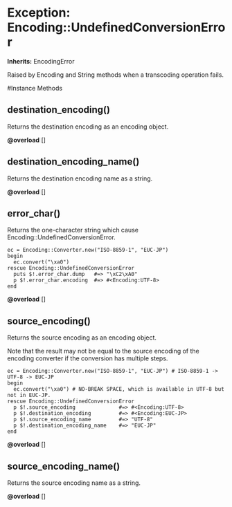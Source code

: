 # Exception: Encoding::UndefinedConversionError
**Inherits:** EncodingError
    

Raised by Encoding and String methods when a transcoding operation fails.



#Instance Methods
## destination_encoding() [](#method-i-destination_encoding)
Returns the destination encoding as an encoding object.

**@overload** [] 

## destination_encoding_name() [](#method-i-destination_encoding_name)
Returns the destination encoding name as a string.

**@overload** [] 

## error_char() [](#method-i-error_char)
Returns the one-character string which cause
Encoding::UndefinedConversionError.

    ec = Encoding::Converter.new("ISO-8859-1", "EUC-JP")
    begin
      ec.convert("\xa0")
    rescue Encoding::UndefinedConversionError
      puts $!.error_char.dump   #=> "\xC2\xA0"
      p $!.error_char.encoding  #=> #<Encoding:UTF-8>
    end

**@overload** [] 

## source_encoding() [](#method-i-source_encoding)
Returns the source encoding as an encoding object.

Note that the result may not be equal to the source encoding of the encoding
converter if the conversion has multiple steps.

    ec = Encoding::Converter.new("ISO-8859-1", "EUC-JP") # ISO-8859-1 -> UTF-8 -> EUC-JP
    begin
      ec.convert("\xa0") # NO-BREAK SPACE, which is available in UTF-8 but not in EUC-JP.
    rescue Encoding::UndefinedConversionError
      p $!.source_encoding              #=> #<Encoding:UTF-8>
      p $!.destination_encoding         #=> #<Encoding:EUC-JP>
      p $!.source_encoding_name         #=> "UTF-8"
      p $!.destination_encoding_name    #=> "EUC-JP"
    end

**@overload** [] 

## source_encoding_name() [](#method-i-source_encoding_name)
Returns the source encoding name as a string.

**@overload** [] 

